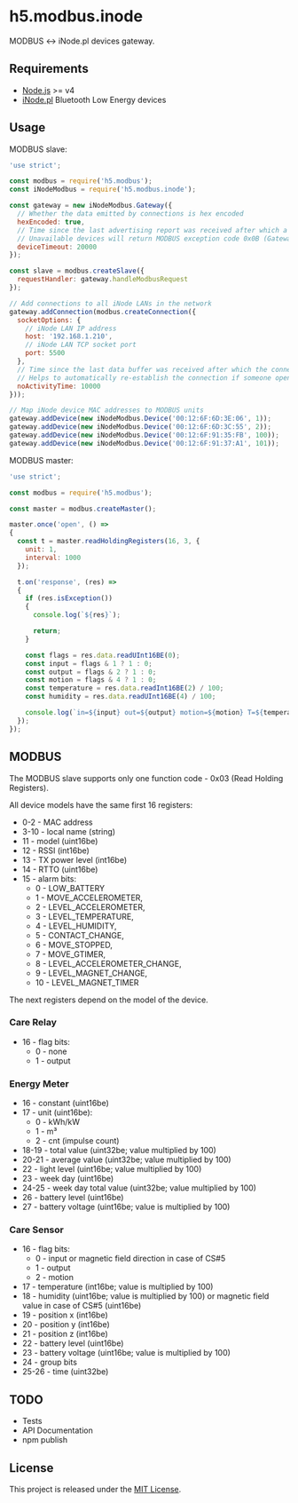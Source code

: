 ﻿# h5.modbus.inode

MODBUS <-> iNode.pl devices gateway.

## Requirements

  * [Node.js](https://nodejs.org/) >= v4
  * [iNode.pl](https://inode.pl/index/s_lang/en) Bluetooth Low Energy devices

## Usage

MODBUS slave:

```js
'use strict';

const modbus = require('h5.modbus');
const iNodeModbus = require('h5.modbus.inode');

const gateway = new iNodeModbus.Gateway({
  // Whether the data emitted by connections is hex encoded
  hexEncoded: true,
  // Time since the last advertising report was received after which a device should be considered unavailable.
  // Unavailable devices will return MODBUS exception code 0x0B (Gateway Target Device Failed To Respond).
  deviceTimeout: 20000
});

const slave = modbus.createSlave({
  requestHandler: gateway.handleModbusRequest
});

// Add connections to all iNode LANs in the network
gateway.addConnection(modbus.createConnection({
  socketOptions: {
    // iNode LAN IP address
    host: '192.168.1.210',
    // iNode LAN TCP socket port
    port: 5500
  },
  // Time since the last data buffer was received after which the connection is closed and reopened.
  // Helps to automatically re-establish the connection if someone opened the iNode LAN monitor app.
  noActivityTime: 10000
}));

// Map iNode device MAC addresses to MODBUS units
gateway.addDevice(new iNodeModbus.Device('00:12:6F:6D:3E:06', 1));
gateway.addDevice(new iNodeModbus.Device('00:12:6F:6D:3C:55', 2));
gateway.addDevice(new iNodeModbus.Device('00:12:6F:91:35:FB', 100));
gateway.addDevice(new iNodeModbus.Device('00:12:6F:91:37:A1', 101));
```

MODBUS master:

```js
'use strict';

const modbus = require('h5.modbus');

const master = modbus.createMaster();

master.once('open', () =>
{
  const t = master.readHoldingRegisters(16, 3, {
    unit: 1,
    interval: 1000
  });

  t.on('response', (res) =>
  {
    if (res.isException())
    {
      console.log(`${res}`);

      return;
    }

    const flags = res.data.readUInt16BE(0);
    const input = flags & 1 ? 1 : 0;
    const output = flags & 2 ? 1 : 0;
    const motion = flags & 4 ? 1 : 0;
    const temperature = res.data.readInt16BE(2) / 100;
    const humidity = res.data.readUInt16BE(4) / 100;

    console.log(`in=${input} out=${output} motion=${motion} T=${temperature} H=${humidity}`);
  });
});
```

## MODBUS

The MODBUS slave supports only one function code - 0x03 (Read Holding Registers).

All device models have the same first 16 registers:

  * 0-2 - MAC address
  * 3-10 - local name (string)
  * 11 - model (uint16be)
  * 12 - RSSI (int16be)
  * 13 - TX power level (int16be)
  * 14 - RTTO (uint16be)
  * 15 - alarm bits:
    * 0 - LOW_BATTERY
    * 1 - MOVE_ACCELEROMETER,
    * 2 - LEVEL_ACCELEROMETER,
    * 3 - LEVEL_TEMPERATURE,
    * 4 - LEVEL_HUMIDITY,
    * 5 - CONTACT_CHANGE,
    * 6 - MOVE_STOPPED,
    * 7 - MOVE_GTIMER,
    * 8 - LEVEL_ACCELEROMETER_CHANGE,
    * 9 - LEVEL_MAGNET_CHANGE,
    * 10 - LEVEL_MAGNET_TIMER

The next registers depend on the model of the device.

### Care Relay

  * 16 - flag bits:
    * 0 - none
    * 1 - output

### Energy Meter

  * 16 - constant (uint16be)
  * 17 - unit (uint16be):
    * 0 - kWh/kW
    * 1 - m³
    * 2 - cnt (impulse count)
  * 18-19 - total value (uint32be; value multiplied by 100)
  * 20-21 - average value (uint32be; value multiplied by 100)
  * 22 - light level (uint16be; value multiplied by 100)
  * 23 - week day (uint16be)
  * 24-25 - week day total value (uint32be; value multiplied by 100)
  * 26 - battery level (uint16be)
  * 27 - battery voltage (uint16be; value is multiplied by 100)

### Care Sensor

  * 16 - flag bits:
    * 0 - input or magnetic field direction in case of CS#5
    * 1 - output
    * 2 - motion
  * 17 - temperature (int16be; value is multiplied by 100)
  * 18 - humidity (uint16be; value is multiplied by 100) or magnetic field value in case of CS#5 (uint16be)
  * 19 - position x (int16be)
  * 20 - position y (int16be)
  * 21 - position z (int16be)
  * 22 - battery level (uint16be)
  * 23 - battery voltage (uint16be; value is multiplied by 100)
  * 24 - group bits
  * 25-26 - time (uint32be)

## TODO

  - Tests
  - API Documentation
  - npm publish

## License

This project is released under the [MIT License](https://raw.github.com/morkai/h5.modbus.inode/master/license.md).
